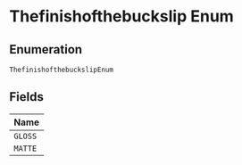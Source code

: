 
# Thefinishofthebuckslip Enum

## Enumeration

`ThefinishofthebuckslipEnum`

## Fields

| Name |
|  --- |
| `GLOSS` |
| `MATTE` |

